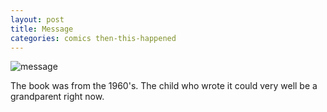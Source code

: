 ```yaml
---
layout: post
title: Message
categories: comics then-this-happened
---
```

![message](/public/images/june-24-2017-comics.png)

The book was from the 1960's. The child who wrote it could very well be a grandparent right now.